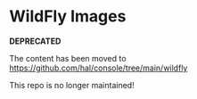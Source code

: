 # WildFly Images

**DEPRECATED**

The content has been moved to https://github.com/hal/console/tree/main/wildfly

This repo is no longer maintained!
